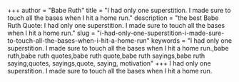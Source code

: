 +++
author = "Babe Ruth"
title = "I had only one superstition. I made sure to touch all the bases when I hit a home run."
description = "the best Babe Ruth Quote: I had only one superstition. I made sure to touch all the bases when I hit a home run."
slug = "i-had-only-one-superstition-i-made-sure-to-touch-all-the-bases-when-i-hit-a-home-run"
keywords = "I had only one superstition. I made sure to touch all the bases when I hit a home run.,babe ruth,babe ruth quotes,babe ruth quote,babe ruth sayings,babe ruth saying,quotes, sayings,quote, saying, motivation"
+++
I had only one superstition. I made sure to touch all the bases when I hit a home run.
